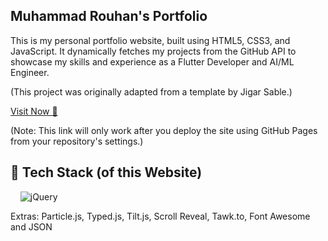 ## Muhammad Rouhan's Portfolio
This is my personal portfolio website, built using HTML5, CSS3, and JavaScript. It dynamically fetches my projects from the GitHub API to showcase my skills and experience as a Flutter Developer and AI/ML Engineer.

(This project was originally adapted from a template by Jigar Sable.)

<a href="https://gitInfinity.github.io/my-portfolio/" target="_blank">Visit Now 🚀</a>

(Note: This link will only work after you deploy the site using GitHub Pages from your repository's settings.)

## 📌 Tech Stack (of this Website)
    <img alt="jQuery" src="https://img.shields.io/badge/jquery-%230769AD.svg?style=for-the-badge&logo=jquery&logoColor=white"/>

Extras: Particle.js, Typed.js, Tilt.js, Scroll Reveal, Tawk.to, Font Awesome and JSON
